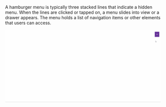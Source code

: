 A hamburger menu is typically three stacked lines that indicate a hidden menu. When the lines are clicked or tapped on, a menu slides into view or a drawer appears. The menu holds a list of navigation items or other elements that users can access.

![Hamburger Button](./hamburger-button-gif.gif)